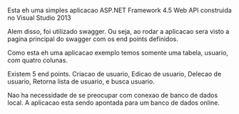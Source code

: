 Esta eh uma simples aplicacao ASP.NET Framework 4.5 Web API construida no Visual Studio 2013

Alem disso, foi utilizado swagger. Ou seja, ao rodar a aplicacao sera visto a pagina principal do swagger com os end points definidos.

Como esta eh uma aplicacao exemplo temos somente uma tabela, usuario, com quatro colunas.

Existem 5 end points. Criacao de usuario, Edicao de usuario, Delecao de usuario, Retorna lista de usuario, e busca usuario.

Nao ha necessidade de se preocupar com conexao de banco de dados local. A aplicacao esta sendo apontada para um banco de dados online.
